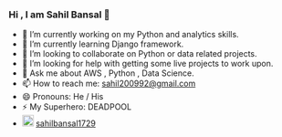 ### Hi , I am Sahil Bansal 👋


- 🔭 I’m currently working on my Python and analytics skills.
- 🌱 I’m currently learning Django framework.
- 👯 I’m looking to collaborate on Python or data related projects.
- 🤔 I’m looking for help with getting some live projects to work upon.
- 💬 Ask me about AWS , Python , Data Science.
- 📫 How to reach me: sahil200992@gmail.com
- 😄 Pronouns: He / His
- ⚡ My Superhero: DEADPOOL
- <img src="https://png.pngtree.com/png-clipart/20190903/original/pngtree-twitter-free-button-png-image-png-image_4436094.jpg" width="20" height="20"> [sahilbansal1729](https://twitter.com/sahilbansal1729)

